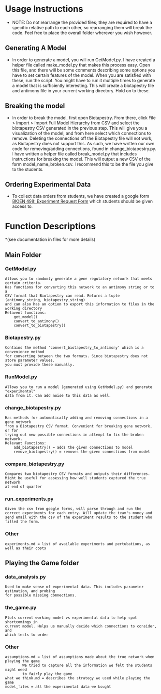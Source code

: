 # Usage Instructions
* NOTE: Do not rearrange the provided files; they are required to have a specific relative path to each other, so
  rearranging them will break the code. Feel free to place the overall folder wherever you wish however.

## Generating A Model
* In order to generate a model, you will run GetModel.py. I have created a helper file called make_model.py that makes this process easy.
  Open this file, and there will be some comments describing some options you have to set certain features of the model. When you are satisfied
  with these, run the script. You might have to run it multiple times to generate a model that is sufficiently interesting. This will create a
  biotapestry file and antimony file in your current working directory. Hold on to these.

## Breaking the model
* In order to break the model, first open Biotapestry. From there, click File > Import > Import Full Model Hierarchy from CSV and select the
  biotapestry CSV generated in the previous step. This will give you a visualization of the model, and from here select which connections to remove.
  Deleting the connections off the Biotapestry file will not work, as Biotapestry does not support this. As such, we have written our own code for
  removing/adding connections, found in change_biotapestry.py. I have written a helper file called break_model.py that includes instructions for 
  breaking the model. This will output a new CSV of the form model_name_broken.csv. I recommend this to be the file you give to the students.

## Ordering Experimental Data
* To collect data orders from students, we have created a google form [BIOEN 498: Experiment Request Form](https://docs.google.com/forms/d/1OFsoRf8hEJw4d3bpdQHlR1wrq_fUVGD6PmKRf3d1TdY/edit) which students should be given access to.
  







# Function Descriptions
*(see documentation in files for more details)

## Main Folder

### GetModel.py
	Allows you to randomly generate a gene regulatory network that meets certain criteria.
	Has functions for converting this network to an antimony string or to a 
	CSV format that Biotapestry can read. Returns a tuple (antimony_string, biotapestry_string)
	and can also has an option to export this information to files in the working directory
	Relavent functions:
		get_model()
		convert_to_antimony()
		convert_to_biotapestry()

### Biotapestry.py
	Contains the method 'convert_biotapestry_to_antimony' which is a convenience method
	for converting between the two formats. Since biotapestry does not store parameter values,
	you must provide these manually. 

### RunModel.py
	Allows you to run a model (generated using GetModel.py) and generate "experimental"
	data from it. Can add noise to this data as well.

### change_biotapestry.py
	Has methods for automatically adding and removing connections in a gene network
	from a Biotapestry CSV format. Convenient for breaking gene network, or for
	trying out new possible connections in attempt to fix the broken network.
	Relevant Functions:
		add_biotapestry() = adds the given connections to model
		remove_biotapestry() = removes the given connections from model

### compare_biotapestry.py
	Compares two biotapestry CSV formats and outputs their differences.
	Might be useful for assessing how well students captured the true network
	at end of quarter

### run_experiments.py
	Given the csv from google forms, will parse through and run the correct experiments for each entry. Will update the team's money and send email with the csv of the experiment results to the student who filled the form.

### Other
	experiments.md = list of available experiments and pertubations, as well as their costs


## Playing the Game folder

### data_analysis.py
	Used to make sense of experimental data. This includes parameter estimation, and probing
	for possible missing connections.

### the_game.py
	Plots current working model vs experimental data to help spot shortcomings in 
	current model. Helps us manually decide which connections to consider, and
	which tests to order

### Other
	assumptions.md = list of assumptions made about the true network when playing the game
			We tried to capture all the information we felt the students might need
			to fairly play the game
	what we think.md = describes the strategy we used while playing the game
	model_files = all the experimental data we bought
